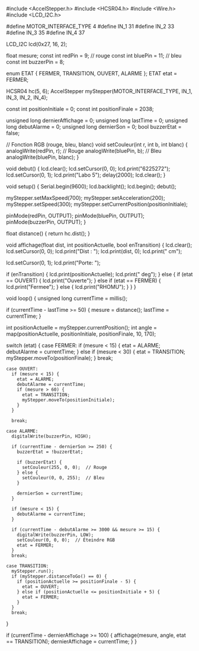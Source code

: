 #include <AccelStepper.h>
#include <HCSR04.h>
#include <Wire.h>
#include <LCD_I2C.h>

#define MOTOR_INTERFACE_TYPE 4
#define IN_1 31
#define IN_2 33
#define IN_3 35
#define IN_4 37

LCD_I2C lcd(0x27, 16, 2);

float mesure;
const int redPin = 9;    // rouge
const int bluePin = 11;  // bleu
const int buzzerPin = 8;

enum ETAT { FERMER,
            TRANSITION,
            OUVERT,
            ALARME };
ETAT etat = FERMER;

HCSR04 hc(5, 6);
AccelStepper myStepper(MOTOR_INTERFACE_TYPE, IN_1, IN_3, IN_2, IN_4);

const int positionInitiale = 0;
const int positionFinale = 2038;

unsigned long dernierAffichage = 0;
unsigned long lastTime = 0;
unsigned long debutAlarme = 0;
unsigned long dernierSon = 0;
bool buzzerEtat = false;

// Fonction RGB (rouge, bleu, blanc)
void setCouleur(int r, int b, int blanc) {
  analogWrite(redPin, r);   // Rouge
  analogWrite(bluePin, b);  // Bleu
  analogWrite(bluePin, blanc);
}

void debut() {
  lcd.clear();
  lcd.setCursor(0, 0);
  lcd.print("6225272");
  lcd.setCursor(0, 1);
  lcd.print("Labo 5");
  delay(2000);
  lcd.clear();
}

void setup() {
  Serial.begin(9600);
  lcd.backlight();
  lcd.begin();
  debut();

  myStepper.setMaxSpeed(700);
  myStepper.setAcceleration(200);
  myStepper.setSpeed(300);
  myStepper.setCurrentPosition(positionInitiale);

  pinMode(redPin, OUTPUT);
  pinMode(bluePin, OUTPUT);
  pinMode(buzzerPin, OUTPUT);
}

float distance() {
  return hc.dist();
}

void affichage(float dist, int positionActuelle, bool enTransition) {
  lcd.clear();
  lcd.setCursor(0, 0);
  lcd.print("Dist : ");
  lcd.print(dist, 0);
  lcd.print(" cm");

  lcd.setCursor(0, 1);
  lcd.print("Porte: ");

  if (enTransition) {
    lcd.print(positionActuelle);
    lcd.print(" deg");
  } else {
    if (etat == OUVERT) {
      lcd.print("Ouverte");
    } else if (etat == FERMER) {
      lcd.print("Fermee");
    } else {
      lcd.print("RHOMU");
    }
  }
}

void loop() {
  unsigned long currentTime = millis();

  if (currentTime - lastTime >= 50) {
    mesure = distance();
    lastTime = currentTime;
  }

  int positionActuelle = myStepper.currentPosition();
  int angle = map(positionActuelle, positionInitiale, positionFinale, 10, 170);

  switch (etat) {
    case FERMER:
      if (mesure < 15) {
        etat = ALARME;
        debutAlarme = currentTime;
      } else if (mesure < 30) {
        etat = TRANSITION;
        myStepper.moveTo(positionFinale);
      }
      break;

    case OUVERT:
      if (mesure < 15) {
        etat = ALARME;
        debutAlarme = currentTime;
        if (mesure > 60) {
          etat = TRANSITION;
          myStepper.moveTo(positionInitiale);
        }
      }

      break;

    case ALARME:
      digitalWrite(buzzerPin, HIGH);

      if (currentTime - dernierSon >= 250) {
        buzzerEtat = !buzzerEtat;

        if (buzzerEtat) {
          setCouleur(255, 0, 0);  // Rouge
        } else {
          setCouleur(0, 0, 255);  // Bleu
        }

        dernierSon = currentTime;
      }

      if (mesure < 15) {
        debutAlarme = currentTime;
      }

      if (currentTime - debutAlarme >= 3000 && mesure >= 15) {
        digitalWrite(buzzerPin, LOW);
        setCouleur(0, 0, 0);  // Éteindre RGB
        etat = FERMER;
      }
      break;

    case TRANSITION:
      myStepper.run();
      if (myStepper.distanceToGo() == 0) {
        if (positionActuelle >= positionFinale - 5) {
          etat = OUVERT;
        } else if (positionActuelle <= positionInitiale + 5) {
          etat = FERMER;
        }
      }
      break;
  }

  if (currentTime - dernierAffichage >= 100) {
    affichage(mesure, angle, etat == TRANSITION);
    dernierAffichage = currentTime;
  }
}
